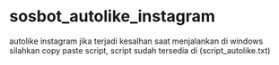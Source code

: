 # sosbot_autolike_instagram
autolike instagram 
jika terjadi kesalhan saat menjalankan di windows silahkan copy paste script, script sudah tersedia di (script_autolike.txt)
